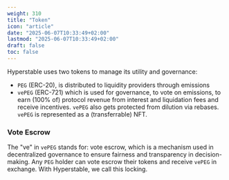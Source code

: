 ```yaml
---
weight: 310
title: "Token"
icon: "article"
date: "2025-06-07T10:33:49+02:00"
lastmod: "2025-06-07T10:33:49+02:00"
draft: false
toc: false
---
```


Hyperstable uses two tokens to manage its utility and governance:

- `PEG` (ERC-20), is distributed to liquidity providers through emissions
- `vePEG` (ERC-721) which is used for governance, to vote on emissions, to earn (100% of) protocol revenue from interest and liquidation fees and receive incentives. `vePEG` also gets protected from dilution via rebases.  `vePEG` is represented as a (transferrable) NFT.

### Vote Escrow

The "ve" in `vePEG` stands for: vote escrow, which is a mechanism used in decentralized governance to ensure fairness and transparency in decision-making. Any `PEG` holder can vote escrow their tokens and receive `vePEG` in exchange. With Hyperstable, we call this locking.
